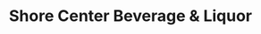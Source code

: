 ---
title: "Shore Center Beverage & Liquor"
url: /euclid/shore-center-beverage-and-liquor/
shop: alcohol
---